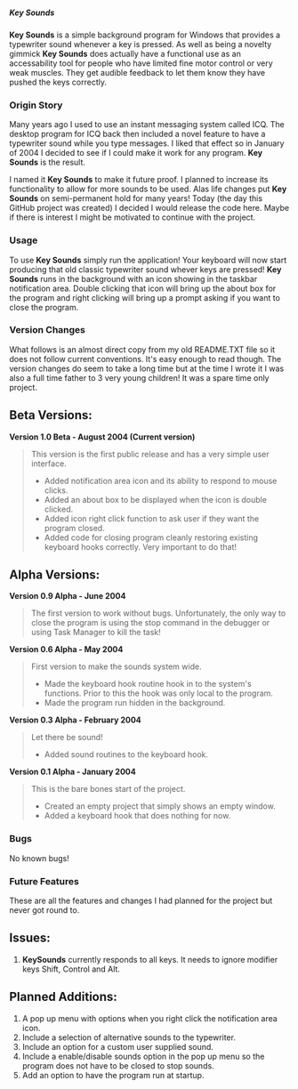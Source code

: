 ##### Key Sounds

**Key Sounds** is a simple background program for Windows that provides a typewriter sound whenever a key is pressed.
As well as being a novelty gimmick **Key Sounds** does actually have a functional use as an accessability tool for people who have limited fine motor control or very weak muscles. They get audible feedback to let them know they have pushed the keys correctly.

### Origin Story

Many years ago I used to use an instant messaging system called ICQ. The desktop program for ICQ back then included a novel feature to have a typewriter sound while you type messages. I liked that effect so in January of 2004 I decided to see if I could make it work for any program. **Key Sounds** is the result.

I named it **Key Sounds** to make it future proof. I planned to increase its functionality to allow for more sounds to be used. Alas life changes put **Key Sounds** on semi-permanent hold for many years! Today (the day this GitHub project was created) I decided I would release the code here. Maybe if there is interest I might be motivated to continue with the project.

### Usage

To use **Key Sounds** simply run the application! Your keyboard will now start producing that old classic typewriter sound whever keys are pressed! **Key Sounds** runs in the background with an icon showing in the taskbar notification area. Double clicking that icon will bring up the about box for the program and right clicking will bring up a prompt asking if you want to close the program.

### Version Changes

What follows is an almost direct copy from my old README.TXT file so it does not follow current conventions. It's easy enough to read though. The version changes do seem to take a long time but at the time I wrote it I was also a full time father to 3 very young children! It was a spare time only project.

## Beta Versions:

**Version 1.0 Beta - August 2004 (Current version)**
> This version is the first public release and has a very simple user interface.
> - Added notification area icon and its ability to respond to mouse clicks.
> - Added an about box to be displayed when the icon is double clicked.
> - Added icon right click function to ask user if they want the program closed.
> - Added code for closing program cleanly restoring existing keyboard hooks correctly. Very important to do that!

## Alpha Versions:
**Version 0.9 Alpha - June 2004**
> The first version to work without bugs. Unfortunately, the only way to close the program is using the stop command in the debugger or using Task Manager to kill the task!

**Version 0.6 Alpha - May 2004**
> First version to make the sounds system wide.
> - Made the keyboard hook routine hook in to the system's functions. Prior to this the hook was only local to the program.
> - Made the program run hidden in the background.

**Version 0.3 Alpha - February 2004**
> Let there be sound!
> - Added sound routines to the keyboard hook.

**Version 0.1 Alpha - January 2004**
> This is the bare bones start of the project.
> - Created an empty project that simply shows an empty window.
> - Added a keyboard hook that does nothing for now.

### Bugs

No known bugs!

### Future Features

These are all the features and changes I had planned for the project but never got round to.

## Issues:
1. **KeySounds** currently responds to all keys. It needs to ignore modifier keys Shift, Control and Alt.

## Planned Additions:
1. A pop up menu with options when you right click the notification area icon.
2. Include a selection of alternative sounds to the typewriter.
3. Include an option for a custom user supplied sound.
4. Include a enable/disable sounds option in the pop up menu so the program does not have to be closed to stop sounds.
5. Add an option to have the program run at startup.
